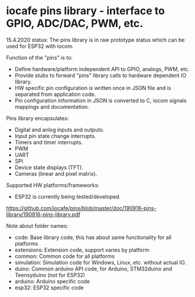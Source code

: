 # iocafe pins library - interface to GPIO, ADC/DAC, PWM, etc. 

15.4.2020 status: The pins library is in raw prototype status which can be used for ESP32 with iocom. 

Function of the "pins" is to:
- Define hardware/platform independent API to GPIO, analogs, PWM, etc.
- Provide stubs to forward "pins" library calls to hardware dependent IO library.
- HW specific pin configuration is written once in JSON file and is separated from application code. 
- Pin configuration information in JSON is converted to C, iocom signals mappings and documentation. 

Pins library encapsulates:
- Digital and anlog inputs and outputs.
- Input pin state change interrupts.
- Timers and timer interrupts.
- PWM
- UART
- SPI
- Device state displays (TFT).
- Cameras (linear and pixel matrix).

Supported HW platforms/frameworks:
- ESP32 is currently being tested/developed.

https://github.com/iocafe/pins/blob/master/doc/190916-pins-library/190916-pins-library.pdf

Note about folder names:
- code: Base library code, this has about same functionality for all platforms
- extensions: Extension code, support varies by platform
- common: Common code for all platforms
- simulation: Simulation code for Windows, Linux, etc. without actual IO.
- duino: Common arduino API code, for Arduino, STM32duino and Teensyduino (not for ESP32)
- arduino: Arduino specific code
- esp32: ESP32 specific code

